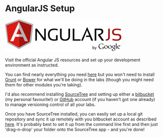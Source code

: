 
# AngularJS Setup

![](images/AngularJS-large.png)



Visit the official Angular JS resources and set up your development environment as instructed.

You can find nearly everything you need [here](https://docs.angularjs.org/misc/contribute) but you won't need to install [Grunt](http://gruntjs.com/) or [Bower](http://bower.io/) for what we'll be doing in the labs (though you might need them for other modules you're taking).

I'd also recommend installing [SourceTree](https://www.sourcetreeapp.com) and setting up either a [bitbucket](http://www.bitbucket.org) (my personal favourite!) or [GitHub](http://www.github.com) account (if you haven't got one already) to manage versioning control of all your labs. 

Once you have SourceTree installed, you can easily set up a local git repository and sync it up remotely with you bitbucket account as described [here](https://confluence.atlassian.com/display/BITBUCKET/Create+a+repository). It's probably best to set it up from the command line first and then just 'drag-n-drop' your folder onto the SourceTree app - and you're done!